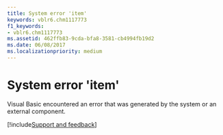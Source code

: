 ```yaml
---
title: System error 'item'
keywords: vblr6.chm1117773
f1_keywords:
- vblr6.chm1117773
ms.assetid: 462ffb83-9cda-bfa8-3581-cb4994fb19d2
ms.date: 06/08/2017
ms.localizationpriority: medium
---
```



# System error 'item'

Visual Basic encountered an error that was generated by the system or an external component.

[!include[Support and feedback](~/includes/feedback-boilerplate.md)]
